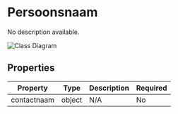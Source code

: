 # Persoonsnaam

No description available.

![Class Diagram](https://github.com/CommonGateway/CustomerInteractionBundle/blob/old-contactmomenten-api-wilco/docs/schema/klant.persoon.svg)

## Properties

| Property | Type | Description | Required |
|----------|------|-------------|----------|
| contactnaam | object | N/A | No |

